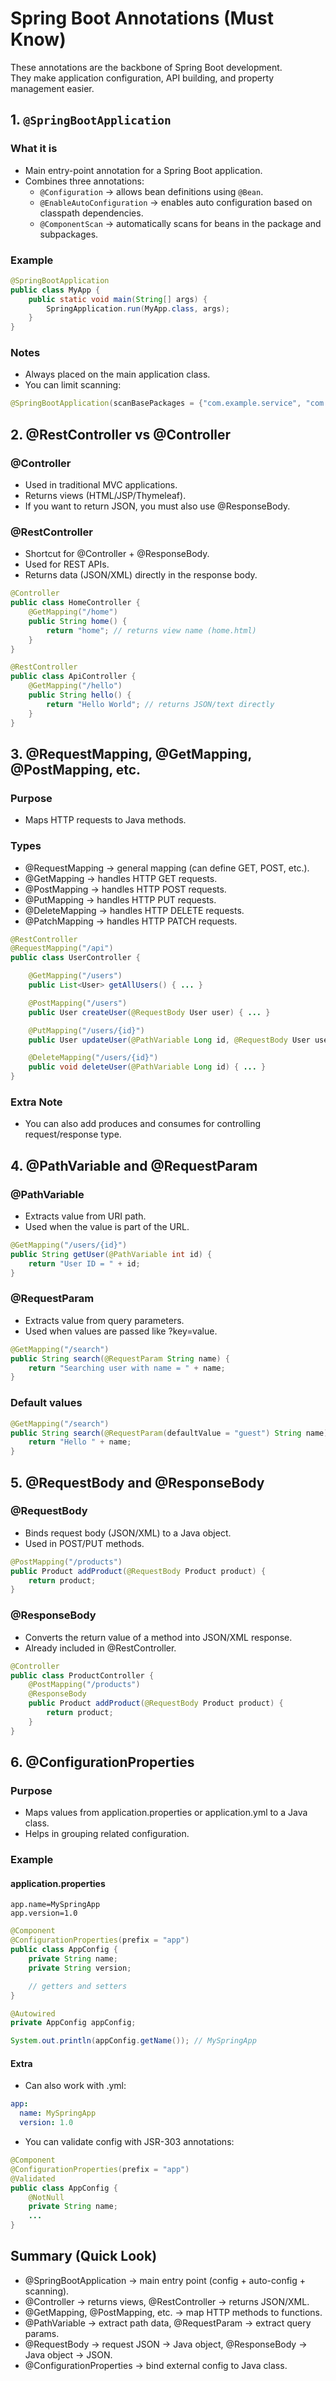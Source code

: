 # Spring Boot Annotations (Must Know)

These annotations are the backbone of Spring Boot development.  
They make application configuration, API building, and property management easier.

## 1. `@SpringBootApplication`

### What it is
- Main entry-point annotation for a Spring Boot application.
- Combines three annotations:
  - `@Configuration` → allows bean definitions using `@Bean`.
  - `@EnableAutoConfiguration` → enables auto configuration based on classpath dependencies.
  - `@ComponentScan` → automatically scans for beans in the package and subpackages.
 
### Example
```java
@SpringBootApplication
public class MyApp {
    public static void main(String[] args) {
        SpringApplication.run(MyApp.class, args);
    }
}
```

### Notes

- Always placed on the main application class.
- You can limit scanning:

```java
@SpringBootApplication(scanBasePackages = {"com.example.service", "com.example.controller"})
```

## 2. @RestController vs @Controller
### @Controller

- Used in traditional MVC applications.
- Returns views (HTML/JSP/Thymeleaf).
- If you want to return JSON, you must also use @ResponseBody.

### @RestController

- Shortcut for @Controller + @ResponseBody.
- Used for REST APIs.
- Returns data (JSON/XML) directly in the response body.

```java
@Controller
public class HomeController {
    @GetMapping("/home")
    public String home() {
        return "home"; // returns view name (home.html)
    }
}

@RestController
public class ApiController {
    @GetMapping("/hello")
    public String hello() {
        return "Hello World"; // returns JSON/text directly
    }
}
```

## 3. @RequestMapping, @GetMapping, @PostMapping, etc.

### Purpose
- Maps HTTP requests to Java methods.

### Types

- @RequestMapping → general mapping (can define GET, POST, etc.).
- @GetMapping → handles HTTP GET requests.
- @PostMapping → handles HTTP POST requests.
- @PutMapping → handles HTTP PUT requests.
- @DeleteMapping → handles HTTP DELETE requests.
- @PatchMapping → handles HTTP PATCH requests.

```java
@RestController
@RequestMapping("/api")
public class UserController {

    @GetMapping("/users")
    public List<User> getAllUsers() { ... }

    @PostMapping("/users")
    public User createUser(@RequestBody User user) { ... }

    @PutMapping("/users/{id}")
    public User updateUser(@PathVariable Long id, @RequestBody User user) { ... }

    @DeleteMapping("/users/{id}")
    public void deleteUser(@PathVariable Long id) { ... }
}
```

### Extra Note
- You can also add produces and consumes for controlling request/response type.

## 4. @PathVariable and @RequestParam

### @PathVariable

- Extracts value from URI path.
- Used when the value is part of the URL.

```java
@GetMapping("/users/{id}")
public String getUser(@PathVariable int id) {
    return "User ID = " + id;
}
```

### @RequestParam

- Extracts value from query parameters.
- Used when values are passed like ?key=value.

```java
@GetMapping("/search")
public String search(@RequestParam String name) {
    return "Searching user with name = " + name;
}
```

### Default values
```java
@GetMapping("/search")
public String search(@RequestParam(defaultValue = "guest") String name) {
    return "Hello " + name;
}
```

## 5. @RequestBody and @ResponseBody

### @RequestBody

- Binds request body (JSON/XML) to a Java object.
- Used in POST/PUT methods.

```java
@PostMapping("/products")
public Product addProduct(@RequestBody Product product) {
    return product;
}
```

### @ResponseBody

- Converts the return value of a method into JSON/XML response.
- Already included in @RestController.

```java
@Controller
public class ProductController {
    @PostMapping("/products")
    @ResponseBody
    public Product addProduct(@RequestBody Product product) {
        return product;
    }
}
```

## 6. @ConfigurationProperties

### Purpose

- Maps values from application.properties or application.yml to a Java class.
- Helps in grouping related configuration.

### Example

#### application.properties

```properties
app.name=MySpringApp
app.version=1.0
```

```java
@Component
@ConfigurationProperties(prefix = "app")
public class AppConfig {
    private String name;
    private String version;

    // getters and setters
}
```

```java
@Autowired
private AppConfig appConfig;

System.out.println(appConfig.getName()); // MySpringApp
```

#### Extra
- Can also work with .yml:

```yaml
app:
  name: MySpringApp
  version: 1.0
```

- You can validate config with JSR-303 annotations:

```java
@Component
@ConfigurationProperties(prefix = "app")
@Validated
public class AppConfig {
    @NotNull
    private String name;
    ...
}
```

## Summary (Quick Look)
- @SpringBootApplication → main entry point (config + auto-config + scanning).
- @Controller → returns views, @RestController → returns JSON/XML.
- @GetMapping, @PostMapping, etc. → map HTTP methods to functions.
- @PathVariable → extract path data, @RequestParam → extract query params.
- @RequestBody → request JSON → Java object, @ResponseBody → Java object → JSON.
- @ConfigurationProperties → bind external config to Java class.
